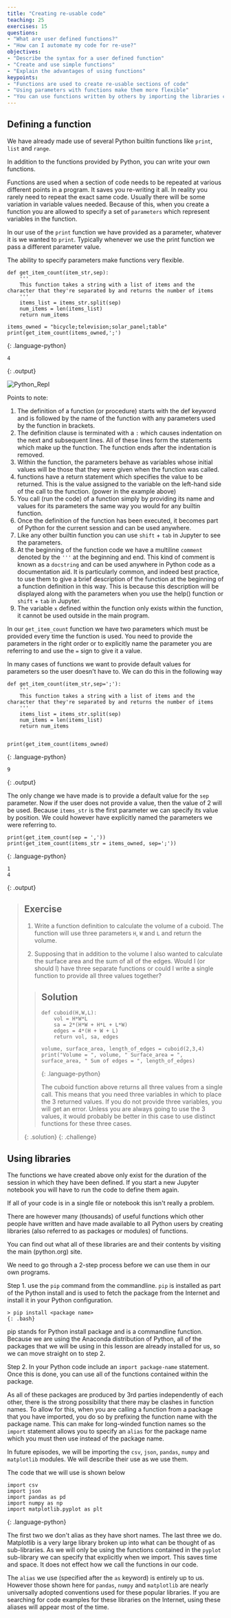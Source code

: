 ```yaml
---
title: "Creating re-usable code"
teaching: 25
exercises: 15
questions:
- "What are user defined functions?"
- "How can I automate my code for re-use?"
objectives:
- "Describe the syntax for a user defined function"
- "Create and use simple functions"
- "Explain the advantages of using functions"
keypoints:
- "Functions are used to create re-usable sections of code"
- "Using parameters with functions make them more flexible"
- "You can use functions written by others by importing the libraries containing them into your code"
---
```


## Defining a function

We have already made use of several Python builtin functions like `print`, `list` and `range`.

In addition to the functions provided by Python, you can write your own functions.

Functions are used when a section of code needs to be repeated at various different points in a program. It saves you re-writing it all. In reality you rarely need to repeat the exact same code. Usually there will be some variation in variable values needed. Because of this, when you create a function you are allowed to specify a set of `parameters` which represent variables in the function.

In our use of the `print` function we have provided as a parameter, whatever it is we wanted to `print`. Typically whenever we use the print function we pass a different parameter value.

The ability to specify parameters make functions very flexible.

~~~
def get_item_count(item_str,sep):
    '''
    This function takes a string with a list of items and the character that they're separated by and returns the number of items
    '''
    items_list = items_str.split(sep)
    num_items = len(items_list)
    return num_items

items_owned = "bicycle;television;solar_panel;table"
print(get_item_count(items_owned,';')
~~~
{: .language-python}

~~~
4
~~~
{: .output}

![Python_Repl](../fig/functionAnatomy.png)

Points to note:

1.	The definition of a function (or procedure) starts with the def keyword and is followed by the name of the function with any parameters used by the function in brackets.
2.	The definition clause is terminated with a `:` which causes indentation on the next and subsequent lines. All of these lines form the statements which make up the function. The function ends after the indentation is removed.
3.	Within the function, the parameters behave as variables whose initial values will be those that they were given when the function was called.
4.	functions have a return statement which specifies the value to be returned. This is the value assigned to the variable on the left-hand side of the call to the function. (power in the example above)
5.	You call (run the code) of a function simply by providing its name and values for its parameters the same way you would for any builtin function.
6.  Once the definition of the function has been executed, it becomes part of Python for the current session and can be used anywhere.
7. Like any other builtin function you can use `shift` + `tab` in Jupyter to see the parameters.
8. At the beginning of the function code we have a multiline  `comment` denoted by the `'''` at the beginning and end. This kind of comment is known as a `docstring` and can be used anywhere in Python code as a documentation aid. It is particularly common, and indeed best practice, to use them to give a brief description of the function at the beginning of a function definition in this way. This is because this description will be displayed along with the parameters when you use the help() function or `shift` + `tab` in Jupyter.
9. The variable `x` defined within the function only exists within the function, it cannot be used outside in the main program.


In our `get_item_count` function we have two parameters which must be provided every time the function is used. You need to  provide the parameters in the right order or to explicitly name the parameter you are referring to and use the `=` sign to give it a value.

In many cases of functions we want to provide default values for parameters so the user doesn't have to. We can do this in the following way

~~~
def get_item_count(item_str,sep=';'):
    '''
    This function takes a string with a list of items and the character that they're separated by and returns the number of items
    '''
    items_list = items_str.split(sep)
    num_items = len(items_list)
    return num_items


print(get_item_count(items_owned)
~~~
{: .language-python}

~~~
9
~~~
{: .output}

The only change we have made is to provide a default value for the `sep` parameter. Now if the user does not provide a value, then the value of 2 will be used. Because `items_str` is the first parameter we can specify its value by position. We could however have explicitly named the parameters we were referring to.

~~~
print(get_item_count(sep = ','))
print(get_item_count(items_str = items_owned, sep=';'))
~~~
{: .language-python}

~~~
1
4
~~~
{: .output}

> ## Exercise
>
> 1. Write a function definition to calculate the volume of a cuboid. The function will use three parameters `H`, `W` and `L` and return the volume.
>
> 2. Supposing that in addition to the volume I also wanted to calculate the surface area and the sum of all of the edges. Would I (or should I) have three separate functions or could I write a single function to provide all three values together?
>
> > ## Solution
> >
> > ~~~
> > def cuboid(H,W,L):
> >     vol = H*W*L
> >     sa = 2*(H*W + H*L + L*W)
> >     edges = 4*(H + W + L)
> >     return vol, sa, edges
> >
> > volume, surface_area, length_of_edges = cuboid(2,3,4)
> > print("Volume = ", volume, " Surface_area = ", surface_area, " Sum of edges = ", length_of_edges)
> > ~~~
> > {: .language-python}
> >
> > The cuboid function above returns all three values from a single call. This means that you need three variables in which to place the 3 returned values. If you do not provide three variables, you will get an error.
> > Unless you are always going to use the 3 values, it would probably be better in this case to use distinct functions for these three cases.
> >
> {: .solution}
{: .challenge}

## Using libraries

The functions we have created above only exist for the duration of the session in which they have been defined. If you start a new Jupyter notebook you will have to run the code to define them again.

If all of your code is in a single file or notebook this isn't really a problem.

There are however many (thousands) of useful functions which other people have written and have made available to all Python users by creating libraries (also referred to as packages or modules) of functions.

You can find out what all of these libraries are and their contents by visiting the main (python.org) site.

We need to go through a 2-step process before we can use them in our own programs.

Step 1.  use the `pip` command from the commandline. `pip` is installed as part of the Python install and is used to fetch the package from the Internet and install it in your Python configuration.

~~~
> pip install <package name>
{: .bash}
~~~

pip stands for Python install package and is a commandline function. Because we are using the Anaconda distribution of Python, all of the packages that we will be using in this lesson are already installed for us, so we can move straight on to step 2.

Step 2. In your Python code include an `import package-name` statement. Once this is done, you can use all of the functions contained within the package.

As all of these packages are produced by 3rd parties independently of each other, there is the strong possibility that there may be clashes in function names. To allow for this, when you are calling a function from a package that you have imported, you do so by prefixing the function name with the package name. This can make for long-winded function names so the `import` statement allows you to specify an `alias` for the package name which you must then use instead of the package name.

In future episodes, we will be importing the `csv`, `json`, `pandas`, `numpy` and `matplotlib` modules. We will describe their use as we use them.

The code that we will use is shown below

~~~
import csv
import json
import pandas as pd
import numpy as np
import matplotlib.pyplot as plt
~~~
{: .language-python}

The first two we don't alias as they have short names. The last three we do. Matplotlib is a very large library broken up into what can be thought of as sub-libraries. As we will only be using the functions contained in the `pyplot` sub-library we can specify that explicitly when we import. This saves time and space. It does not effect how we call the functions in our code.

The `alias` we use (specified after the `as` keyword) is entirely up to us. However those shown here for `pandas`, `numpy` and `matplotlib` are nearly universally adopted conventions used for these popular libraries. If you are searching for code examples for these libraries on the Internet, using these aliases will appear most of the time.
